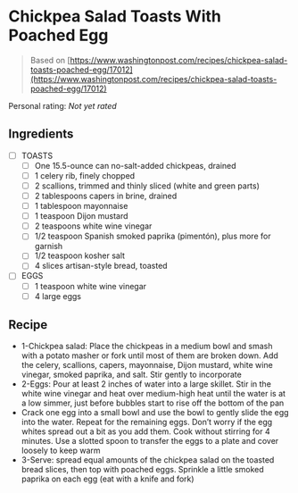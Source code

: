 <!-- Do not modify sections with "AUTO-*". They are updated by make.py -->

# Chickpea Salad Toasts With Poached Egg

> Based on [https://www.washingtonpost.com/recipes/chickpea-salad-toasts-poached-egg/17012](https://www.washingtonpost.com/recipes/chickpea-salad-toasts-poached-egg/17012)

<!-- rating=0; (User can specify rating on scale of 1-5) -->
<!-- AUTO-UserRating -->
Personal rating: *Not yet rated*
<!-- /AUTO-UserRating -->

<!-- TODO: Capture image for Chickpea Salad Toasts With Poached Egg -->

## Ingredients

* [ ] TOASTS
    * [ ] One 15.5-ounce can no-salt-added chickpeas, drained
    * [ ] 1 celery rib, finely chopped
    * [ ] 2 scallions, trimmed and thinly sliced (white and green parts)
    * [ ] 2 tablespoons capers in brine, drained
    * [ ] 1 tablespoon mayonnaise
    * [ ] 1 teaspoon Dijon mustard
    * [ ] 2 teaspoons white wine vinegar
    * [ ] 1/2 teaspoon Spanish smoked paprika (pimentón), plus more for garnish
    * [ ] 1/2 teaspoon kosher salt
    * [ ] 4 slices artisan-style bread, toasted
* [ ] EGGS
    * [ ] 1 teaspoon white wine vinegar
    * [ ] 4 large eggs

## Recipe

* 1-Chickpea salad: Place the chickpeas in a medium bowl and smash with a potato masher or fork until most of them are broken down. Add the celery, scallions, capers, mayonnaise, Dijon mustard, white wine vinegar, smoked paprika, and salt. Stir gently to incorporate
* 2-Eggs: Pour at least 2 inches of water into a large skillet. Stir in the white wine vinegar and heat over medium-high heat until the water is at a low simmer, just before bubbles start to rise off the bottom of the pan
* Crack one egg into a small bowl and use the bowl to gently slide the egg into the water. Repeat for the remaining eggs. Don’t worry if the egg whites spread out a bit as you add them. Cook without stirring for 4 minutes. Use a slotted spoon to transfer the eggs to a plate and cover loosely to keep warm
* 3-Serve: spread equal amounts of the chickpea salad on the toasted bread slices, then top with poached eggs. Sprinkle a little smoked paprika on each egg (eat with a knife and fork)
